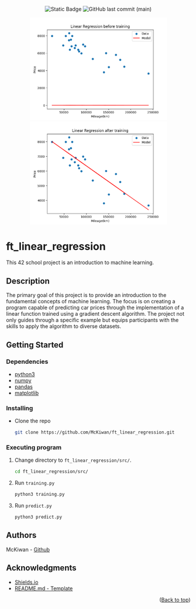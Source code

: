 <!-- Back to top link -->
<a name="readme-top"></a>

<div align="center">
  
  ![Static Badge](https://img.shields.io/badge/Language-Python-blue?style=for-the-badge&logo=python&logoColor=white)
  ![GitHub last commit (main)](https://img.shields.io/github/last-commit/McKiwan/ft_linear_regression/main?style=for-the-badge&logo=github)
  
</div>

<!-- Images -->
<div align="center">
  <a>
    <img src="images/Linear Regression before training.png" alt="Before Training" style="width: 375px"/>
    <img src="images/Linear Regression after training.png" alt="After Training" style="width: 375px"/>
  </a>
</div>


# ft_linear_regression

This 42 school project is an introduction to machine learning.

## Description

The primary goal of this project is to provide an introduction to the fundamental concepts of machine learning. The focus is on creating a program capable of predicting car prices through the implementation of a linear function trained using a gradient descent algorithm. The project not only guides through a specific example but equips participants with the skills to apply the algorithm to diverse datasets.

## Getting Started

### Dependencies

* [python3](https://www.python.org/)
* [numpy](https://numpy.org/)
* [pandas](https://pandas.pydata.org/)
* [matplotlib](https://matplotlib.org/)

### Installing

* Clone the repo
  ```sh
  git clone https://github.com/McKiwan/ft_linear_regression.git
  ```

### Executing program

1. Change directory to `ft_linear_regression/src/`.
    ```sh
    cd ft_linear_regression/src/
    ```
2. Run `training.py`
    ```sh
    python3 training.py
    ```
3. Run `predict.py`
    ```sh
    python3 predict.py
    ```

## Authors

McKiwan - [Github](https://github.com/McKiwan)

## Acknowledgments

* [Shields.io](https://shields.io)
* [README.md - Template](https://gist.github.com/DomPizzie/7a5ff55ffa9081f2de27c315f5018afc)

<p align="right">(<a href="#readme-top">Back to top</a>)</p>
